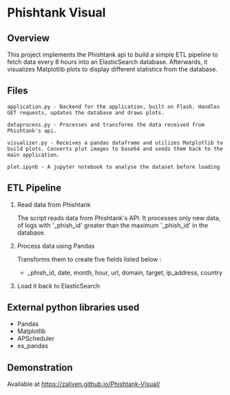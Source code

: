 # Phishtank Visual
## Overview 
This project implements the Phishtank api to build a simple ETL pipeline to fetch data every 8 hours into an ElasticSearch database. Afterwards, it visualizes Matplotlib plots to display different statistics from the database.


## Files
```
application.py - Backend for the application, built on Flask. Handles GET requests, updates the database and draws plots.

dataprocess.py - Processes and transforms the data received from Phishtank's api.

visualizer.py - Receives a pandas dataframe and utilizes Matplotlib to build plots. Converts plot images to base64 and sends them back to the main application.

plot.ipynb - A jupyter notebook to analyse the dataset before loading
``` 

## ETL Pipeline
    
1.  Read data from Phishtank
  
    The script reads data from Phishtank's API. It processes only new data, of logs with '_phish_id'
    greater than the maximum '_phish_id'
    in the database.
    
2.  Process data using Pandas
    
    Transforms them to create five fields listed below :
    -   _phish_id, date, month, hour, url, domain, target, ip_address, country
    
3.  Load it back to ElasticSearch

## External python libraries used
- Pandas
- Matplotlib
- APScheduler
- es_pandas



## Demonstration
Available at https://zaliven.github.io/Phishtank-Visual/


